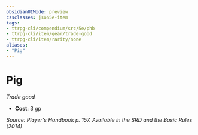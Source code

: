 ```yaml
---
obsidianUIMode: preview
cssclasses: json5e-item
tags:
- ttrpg-cli/compendium/src/5e/phb
- ttrpg-cli/item/gear/trade-good
- ttrpg-cli/item/rarity/none
aliases: 
- "Pig"
---
```

# Pig
*Trade good*  


- **Cost**: 3 gp

*Source: Player's Handbook p. 157. Available in the <span title='Systems Reference Document (5.1)'>SRD</span> and the Basic Rules (2014)*